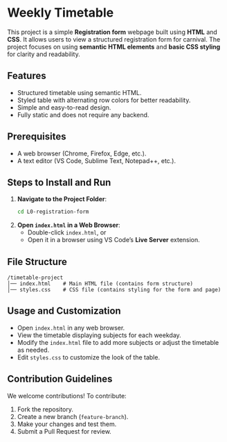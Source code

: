 # Weekly Timetable

This project is a simple **Registration form** webpage built using **HTML** and **CSS**. It allows users to view a structured registration form for carnival. The project focuses on using **semantic HTML elements** and **basic CSS styling** for clarity and readability.

## Features
- Structured timetable using semantic HTML.
- Styled table with alternating row colors for better readability.
- Simple and easy-to-read design.
- Fully static and does not require any backend.

## Prerequisites
- A web browser (Chrome, Firefox, Edge, etc.).
- A text editor (VS Code, Sublime Text, Notepad++, etc.).

## Steps to Install and Run
1. **Navigate to the Project Folder**:
   ```sh
   cd L0-registration-form
   ```
2. **Open `index.html` in a Web Browser**:
   - Double-click `index.html`, or
   - Open it in a browser using VS Code’s **Live Server** extension.

## File Structure
```
/timetable-project
│── index.html    # Main HTML file (contains form structure)
│── styles.css    # CSS file (contains styling for the form and page)
```

## Usage and Customization
- Open `index.html` in any web browser.
- View the timetable displaying subjects for each weekday.
- Modify the `index.html` file to add more subjects or adjust the timetable as needed.
- Edit `styles.css` to customize the look of the table.

## Contribution Guidelines
We welcome contributions! To contribute:
1. Fork the repository.
2. Create a new branch (`feature-branch`).
3. Make your changes and test them.
4. Submit a Pull Request for review.